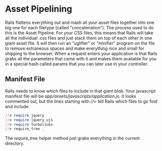# Asset Pipelining
Rails flattens everything out and mash all your asset files together into one big one for each filetype (called "concatenation"). The process used to do this is the Asset Pipeline. 
For your CSS files, this means that Rails will take all the individual .css files and just stack them on top of each other in one giant asset file. 
It will then run an "uglifier" or "minifier" program on the file to remove extraneous spaces and make everything nice and small for shipping to the browser.
When a request enters your application is that Rails grabs all the parameters that came with it and makes them available for you in a special hash called params that you can later use in your controller.

## Manifest File
Rails needs to know which files to include in that giant blob. Your javascript manifest file will be *app/assets/javascripts/application.js*. 
It looks commented out, but the lines starting with *//=* tell Rails which files to go find and include.

```ruby
//= require jquery
//= require jquery_ujs
//= require turbolinks
//= require_tree .
```

The *require_tree* helper method just grabs everything in the current directory.
